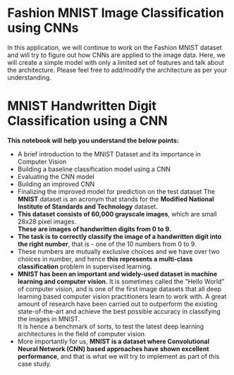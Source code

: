 # **Fashion MNIST Image Classification using CNNs**
In this application, we will continue to work on the Fashion MNIST dataset and will try to figure out how CNNs are applied to the image data.
Here, we will create a simple model with only a limited set of features and talk about the architecture. Please feel free to add/modify the architecture as per your understanding.


# **MNIST Handwritten Digit Classification using a CNN**
**This notebook will help you understand the below points:**
*   A brief introduction to the MNIST Dataset and its importance in Computer Vision
*   Building a baseline classification model using a CNN
*   Evaluating the CNN model
*   Building an improved CNN
*   Finalizing the improved model for prediction on the test dataset
The **MNIST** dataset is an acronym that stands for the **Modified National Institute of Standards and Technology** dataset.
*   **This dataset consists of 60,000 grayscale images**, which are small 28x28 pixel images.
<br> **These are images of handwritten digits from 0 to 9.**
*   **The task is to correctly classify the image of a handwritten digit into the right number**, that is - one of the 10 numbers from 0 to 9.
*   These numbers are mutually exclusive choices and we have over two choices in number, and hence **this represents a multi-class classification** problem in supervised learning.
*   **MNIST has been an important and widely-used dataset in machine learning and computer vision.** It is sometimes called the "Hello World" of computer vision, and is one of the first image datasets that all deep learning based computer vision practitioners learn to work with. A great amount of research have been carried out to outperform the existing state-of-the-art and achieve the best possible accuracy in classifying the images in MNIST.
<br> It is hence a benchmark of sorts, to test the latest deep learning architectures in the field of computer vision.
*   More importantly for us, **MNIST is a dataset where Convolutional Neural Network (CNN) based approaches have shown excellent performance**, and that is what we will try to implement as part of this case study.
